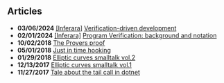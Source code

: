 ## Articles

* **03/06/2024** [[Inferara]](https://www.inferara.com) [Verification-driven development](https://www.inferara.com/posts/verification-driven-development/)
* **02/01/2024** [[Inferara]](https://www.inferara.com) [Program Verification: background and notation](https://www.inferara.com/posts/program-verification-background-and-notation/)
* **10/02/2018** [The Provers proof](https://0xgeorgii.github.io/articles/the-provers-proof)
* **05/01/2018** [Just in time hooking](https://0xgeorgii.github.io/articles/just-in-time-hooking)
* **01/29/2018** [Elliptic curves smalltalk vol.2](https://0xgeorgii.github.io/articles/elliptic-curves-smalltalk-p2)
* **12/13/2017** [Elliptic curves smalltalk vol.1](https://0xgeorgii.github.io/articles/elliptic-curves-smalltalk-p1)
* **11/27/2017** [Tale about the tail call in dotnet](https://0xgeorgii.github.io/articles/tale-tail-call-dotnet)
